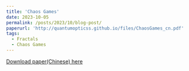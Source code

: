 ```yaml
---
title: 'Chaos Games'
date: 2023-10-05
permalink: /posts/2023/10/blog-post/
paperurl: 'http://quantumopticss.github.io/files/ChaosGames_cn.pdf'
tags:
  - Fractals
  - Chaos Games
---
```


[Download paper(Chinese) here](http://quantumopticss.github.io/files/ChaosGames_cn.pdf)
<!--[Download paper(English) here](http://quantumopticss.github.io/files/ChaosGames_en.pdf) 